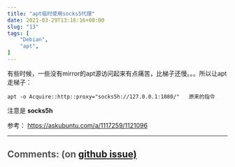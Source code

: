 ```yaml
---
title: "apt临时使用socks5代理"
date: 2021-03-29T13:16:16+08:00
slug: "13"
tags: [
    "Debian",
    "apt",
]
---
```


有些时候，一些没有mirror的apt源访问起来有点痛苦，比梯子还慢。。。所以让apt走梯子：

```
apt -o Acquire::http::proxy="socks5h://127.0.0.1:1080/"   原来的指令
```

注意是 **socks5h**

参考： https://askubuntu.com/a/1117259/1121096


<hr style="width: 100%"/>

<h1 style="font-size: 1.5em;color:#555;font-weight: bold;">Comments: (on <a href="https://github.com/jrdeng/jrdeng.github.io/issues/13">github issue)</a></h1>


<script src="https://utteranc.es/client.js"
        repo="jrdeng/jrdeng.github.io"
        issue-number="13"
        theme="github-light"
        crossorigin="anonymous"
        async>
</script>
